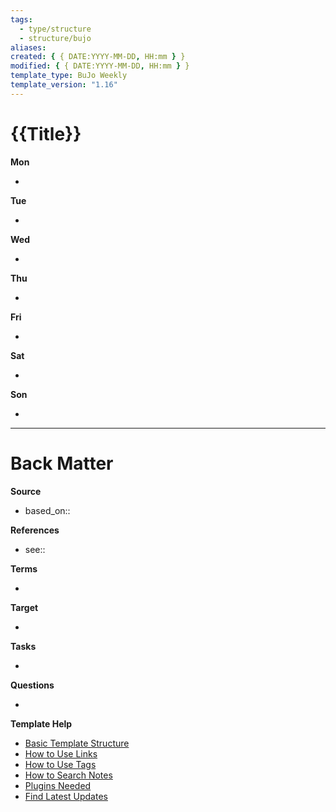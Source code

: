```yaml
---
tags:
  - type/structure
  - structure/bujo
aliases:
created: { { DATE:YYYY-MM-DD, HH:mm } }
modified: { { DATE:YYYY-MM-DD, HH:mm } }
template_type: BuJo Weekly
template_version: "1.16"
---
```


<!--  See "Template Help" below for using properties -->

# {{Title}}

**Mon**

-

**Tue**

-

**Wed**

-

**Thu**

-

**Fri**

-

**Sat**

-

**Son**

-

---

# Back Matter

**Source**

<!-- Always keep a link to the source- -->

- based_on::

**References**

<!-- Links to pages not referenced in the content. see: [[filename|alias]] because <reason> -->

- see::

**Terms**

<!-- Links to definition pages. -->

-

**Target**

<!-- Link to project note or externaly published content. -->

-

**Tasks**

<!-- What remains to be done with this note? -->

-

**Questions**

<!-- What remains for you to consider? -->

-

**Template Help**

<!-- Links to external help pages on GitHub. -->

- [Basic Template Structure](https://github.com/groepl/Obsidian-Templates#basic-template-structure)
- [How to Use Links](https://github.com/groepl/Obsidian-Templates#how-to-use-links)
- [How to Use Tags](https://github.com/groepl/Obsidian-Templates#how-to-use-tags)
- [How to Search Notes](https://github.com/groepl/Obsidian-Templates#how-to-search-notes)
- [Plugins Needed](https://github.com/groepl/Obsidian-Templates#obsidian-plugins-needed)
- [Find Latest Updates](https://github.com/groepl/Obsidian-Templates)

